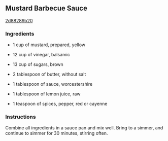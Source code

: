 ## Mustard Barbecue Sauce

[2d88289b20](http://www.food.com/recipe/mustard-barbecue-sauce-42601)

### Ingredients

 - 1 cup of mustard, prepared, yellow

 - 12 cup of vinegar, balsamic

 - 13 cup of sugars, brown

 - 2 tablespoon of butter, without salt

 - 1 tablespoon of sauce, worcestershire

 - 1 tablespoon of lemon juice, raw

 - 1 teaspoon of spices, pepper, red or cayenne

### Instructions

Combine all ingredients in a sauce pan and mix well. Bring to a simmer, and continue to simmer for 30 minutes, stirring often.